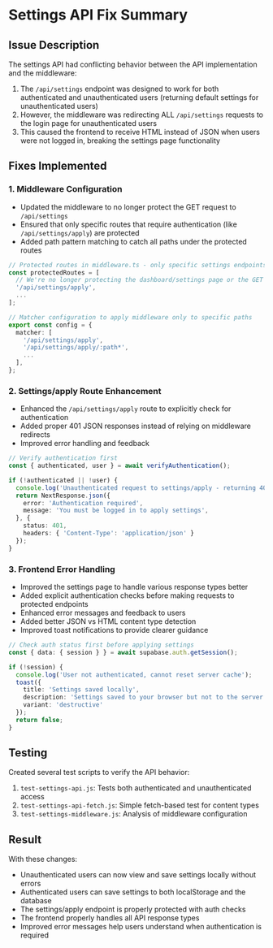 # Settings API Fix Summary

## Issue Description

The settings API had conflicting behavior between the API implementation and the middleware:

1. The `/api/settings` endpoint was designed to work for both authenticated and unauthenticated users (returning default settings for unauthenticated users)
2. However, the middleware was redirecting ALL `/api/settings` requests to the login page for unauthenticated users
3. This caused the frontend to receive HTML instead of JSON when users were not logged in, breaking the settings page functionality

## Fixes Implemented

### 1. Middleware Configuration

- Updated the middleware to no longer protect the GET request to `/api/settings`
- Ensured that only specific routes that require authentication (like `/api/settings/apply`) are protected
- Added path pattern matching to catch all paths under the protected routes

```typescript
// Protected routes in middleware.ts - only specific settings endpoints
const protectedRoutes = [
  // We're no longer protecting the dashboard/settings page or the GET on /api/settings
  '/api/settings/apply',
  ...
];

// Matcher configuration to apply middleware only to specific paths
export const config = {
  matcher: [
    '/api/settings/apply',
    '/api/settings/apply/:path*',
    ...
  ],
};
```

### 2. Settings/apply Route Enhancement

- Enhanced the `/api/settings/apply` route to explicitly check for authentication
- Added proper 401 JSON responses instead of relying on middleware redirects
- Improved error handling and feedback

```typescript
// Verify authentication first
const { authenticated, user } = await verifyAuthentication();

if (!authenticated || !user) {
  console.log('Unauthenticated request to settings/apply - returning 401');
  return NextResponse.json({ 
    error: 'Authentication required',
    message: 'You must be logged in to apply settings',
  }, { 
    status: 401,
    headers: { 'Content-Type': 'application/json' }
  });
}
```

### 3. Frontend Error Handling 

- Improved the settings page to handle various response types better
- Added explicit authentication checks before making requests to protected endpoints
- Enhanced error messages and feedback to users
- Added better JSON vs HTML content type detection
- Improved toast notifications to provide clearer guidance

```typescript
// Check auth status first before applying settings
const { data: { session } } = await supabase.auth.getSession();

if (!session) {
  console.log('User not authenticated, cannot reset server cache');
  toast({
    title: 'Settings saved locally',
    description: 'Settings saved to your browser but not to the server. Login to save settings to your account.',
    variant: 'destructive'
  });
  return false;
}
```

## Testing

Created several test scripts to verify the API behavior:

1. `test-settings-api.js`: Tests both authenticated and unauthenticated access
2. `test-settings-api-fetch.js`: Simple fetch-based test for content types
3. `test-settings-middleware.js`: Analysis of middleware configuration

## Result

With these changes:

- Unauthenticated users can now view and save settings locally without errors
- Authenticated users can save settings to both localStorage and the database
- The settings/apply endpoint is properly protected with auth checks
- The frontend properly handles all API response types
- Improved error messages help users understand when authentication is required